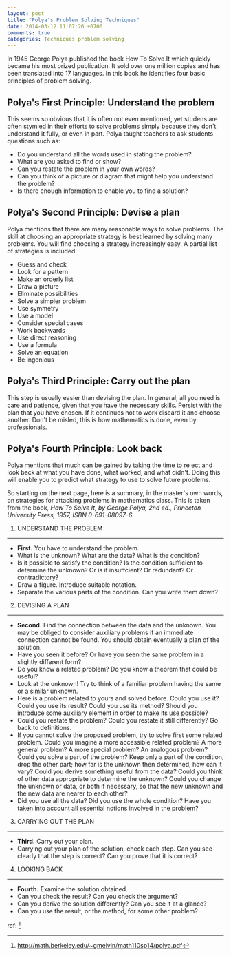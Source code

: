 ```yaml
---
layout: post
title: "Polya's Problem Solving Techniques"
date: 2014-03-12 11:07:26 +0700
comments: true
categories: Techniques problem solving
---
```


In 1945 George Polya published the book How To Solve It which quickly became
his most prized publication. It sold over one million copies and has been translated
into 17 languages. In this book he identifies four basic principles of problem solving.


Polya's First Principle: Understand the problem
-------------

This seems so obvious that it is often not even mentioned, yet studens are often
stymied in their efforts to solve problems simply because they don't understand it
fully, or even in part. Polya taught teachers to ask students questions such as:

* Do you understand all the words used in stating the problem?
* What are you asked to find or show?
* Can you restate the problem in your own words?
* Can you think of a picture or diagram that might help you understand the
problem?
* Is there enough information to enable you to find a solution?

Polya's Second Principle: Devise a plan
-------------

Polya mentions that there are many reasonable ways to solve problems. The skill
at choosing an appropriate strategy is best learned by solving many problems. You
will find choosing a strategy increasingly easy. A partial list of strategies is included:

* Guess and check 
* Look for a pattern
* Make an orderly list 
* Draw a picture
* Eliminate possibilities 
* Solve a simpler problem
* Use symmetry 
* Use a model
* Consider special cases 
* Work backwards
* Use direct reasoning 
* Use a formula
* Solve an equation 
* Be ingenious

Polya's Third Principle: Carry out the plan
-------------

This step is usually easier than devising the plan. In general, all you need is
care and patience, given that you have the necessary skills. Persist with the plan that
you have chosen. If it continues not to work discard it and choose another. Don't be
misled, this is how mathematics is done, even by professionals.

Polya's Fourth Principle: Look back
-------------

Polya mentions that much can be gained by taking the time to re
ect and look back at what you have done, what worked, and what didn't. Doing this will enable
you to predict what strategy to use to solve future problems.

So starting on the next page, here is a summary, in the master's own words, on
strategies for attacking problems in mathematics class. This is taken from the book,
*How To Solve It, by George Polya, 2nd ed., Princeton University Press, 1957, ISBN
0-691-08097-6.*


1. UNDERSTAND THE PROBLEM
-------------

* __First.__ You have to understand the problem.
* What is the unknown? What are the data? What is the condition?
* Is it possible to satisfy the condition? Is the condition sufficient to determine the unknown? Or is it insuffcient? Or redundant? Or contradictory?
* Draw a figure. Introduce suitable notation.
* Separate the various parts of the condition. Can you write them down?


2. DEVISING A PLAN
-------------

* __Second.__ Find the connection between the data and the unknown. You
may be obliged to consider auxiliary problems if an immediate connection
cannot be found. You should obtain eventually a plan of the solution.
* Have you seen it before? Or have you seen the same problem in a slightly
different form?
* Do you know a related problem? Do you know a theorem that could be
useful?
* Look at the unknown! Try to think of a familiar problem having the same
or a similar unknown.
* Here is a problem related to yours and solved before. Could you use it?
Could you use its result? Could you use its method? Should you introduce
some auxiliary element in order to make its use possible?
* Could you restate the problem? Could you restate it still differently? Go
back to definitions.
* If you cannot solve the proposed problem, try to solve first some related
problem. Could you imagine a more accessible related problem? A more
general problem? A more special problem? An analogous problem? Could
you solve a part of the problem? Keep only a part of the condition, drop
the other part; how far is the unknown then determined, how can it vary?
Could you derive something useful from the data? Could you think of
other data appropriate to determine the unknown? Could you change the
unknown or data, or both if necessary, so that the new unknown and the
new data are nearer to each other?
* Did you use all the data? Did you use the whole condition? Have you
taken into account all essential notions involved in the problem?

3. CARRYING OUT THE PLAN
-------------

* __Third.__ Carry out your plan.
* Carrying out your plan of the solution, check each step. Can you see clearly
that the step is correct? Can you prove that it is correct?

4. LOOKING BACK
-------------

* __Fourth.__ Examine the solution obtained.
* Can you check the result? Can you check the argument?
* Can you derive the solution differently? Can you see it at a glance?
* Can you use the result, or the method, for some other problem?


ref: [^1]

[^1]: http://math.berkeley.edu/~gmelvin/math110sp14/polya.pdf